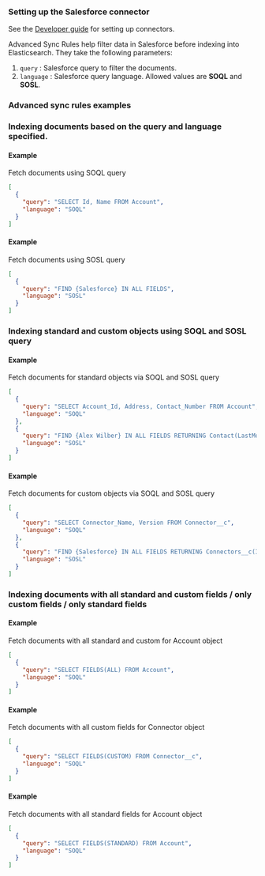 ### Setting up the Salesforce connector

See the [Developer guide](../../docs/DEVELOPING.md) for setting up connectors.

Advanced Sync Rules help filter data in Salesforce before indexing into Elasticsearch. They take the following parameters:

1. `query` : Salesforce query to filter the documents.
2. `language` : Salesforce query language. Allowed values are **SOQL** and **SOSL**.

### Advanced sync rules examples

### Indexing documents based on the query and language specified.

#### Example
Fetch documents using SOQL query

```json
[
  {
    "query": "SELECT Id, Name FROM Account",
    "language": "SOQL"
  }
]
```

#### Example
Fetch documents using SOSL query

```json
[
  {
    "query": "FIND {Salesforce} IN ALL FIELDS",
    "language": "SOSL" 
  }
]
```

### Indexing standard and custom objects using SOQL and SOSL query

#### Example
Fetch documents for standard objects via SOQL and SOSL query

```json
[
  {
    "query": "SELECT Account_Id, Address, Contact_Number FROM Account",
    "language": "SOQL"
  },
  {
    "query": "FIND {Alex Wilber} IN ALL FIELDS RETURNING Contact(LastModifiedDate, Name, Address)",
    "language": "SOSL"
  }
]
```

#### Example
Fetch documents for custom objects via SOQL and SOSL query

```json
[
  {
    "query": "SELECT Connector_Name, Version FROM Connector__c",
    "language": "SOQL"
  },
  {
    "query": "FIND {Salesforce} IN ALL FIELDS RETURNING Connectors__c(Id, Connector_Name, Connector_Version)",
    "language": "SOSL"
  }
]
```

### Indexing documents with all standard and custom fields / only custom fields / only standard fields

#### Example
Fetch documents with all standard and custom for Account object

```json
[
  {
    "query": "SELECT FIELDS(ALL) FROM Account",
    "language": "SOQL"
  }
]
```

#### Example
Fetch documents with all custom fields for Connector object

```json
[
  {
    "query": "SELECT FIELDS(CUSTOM) FROM Connector__c",
    "language": "SOQL"
  }
]
```

#### Example
Fetch documents with all standard fields for Account object

```json
[
  {
    "query": "SELECT FIELDS(STANDARD) FROM Account",
    "language": "SOQL"
  }
]
```
